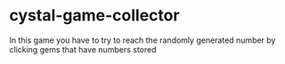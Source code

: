 # cystal-game-collector
In this game you have to try to reach the randomly generated number by clicking gems that have numbers stored
